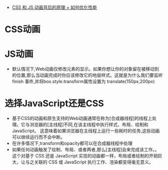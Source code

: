 * [CSS 和 JS 动画背后的原理 + 如何优化性能](https://github.com/xitu/gold-miner/blob/master/TODO1/how-javascript-works-under-the-hood-of-css-and-js-animations-how-to-optimize-their-performance.md)
# CSS动画
# JS动画
* 默认情况下,Web动画仅修改元素的显示。如果你想让你的对象留在被移动到的位置,那么当动画完成时你应该修改它的地层样式。这就是为什么我们要监听finish 事件,并将box.style.transform属性设置为 translate(150px,200px)
# 选择JavaScript还是CSS
   * 基于CSS的动画和原生支持的Web动画通常在称为[合成器线程]的线程上处理。它与浏览器的[主线程]不同,在该主线程中执行样式、布局、绘制和JavaScript。
这意味着如果浏览器在主线程上运行一些耗时的任务,这些动画可以继续运行而不会中断。
   * 在许多情况下,transform和opacity都可以在合成器线程中处理
   * 如果任何动画触发了绘制、布局、或者两者,那么[主线程]会来完成该工作。。这个对基于 CSS 还是 JavaScript 实现的动画都一样，布局或者绘制的开销巨大，让与之关联的 CSS 或 JavaScript 执行工作、渲染都变得毫无意义。
